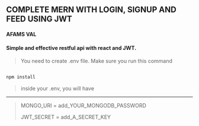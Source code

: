 ## COMPLETE MERN WITH LOGIN, SIGNUP AND FEED USING JWT

#### AFAMS VAL

#### Simple and effective restful api with react and JWT.

> You need to create .env file. Make sure you run this command

```bash

npm install

```

> inside your .env, you will have

---

> <p>MONGO_URI = add_YOUR_MONGODB_PASSWORD</p>
> JWT_SECRET = add_A_SECRET_KEY
